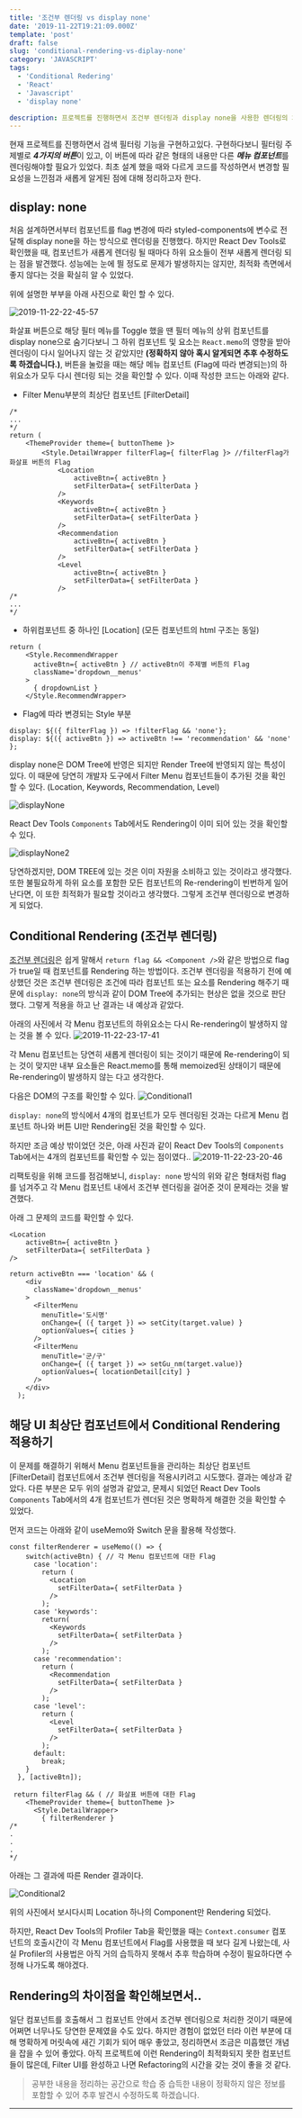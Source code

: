 ```yaml
---
title: '조건부 렌더링 vs display none'
date: '2019-11-22T19:21:09.000Z'
template: 'post'
draft: false
slug: 'conditional-rendering-vs-diplay-none'
category: 'JAVASCRIPT'
tags:
  - 'Conditional Redering'
  - 'React'
  - 'Javascript'
  - 'display none'

description: 프로젝트를 진행하면서 조건부 렌더링과 display none을 사용한 렌더링의 차이점을 정리하고자한다. 최적화를 위해 차이점을 비교하며 더 나은 렌더링 방식을 선택하려한다.
---
```


현재 프로젝트를 진행하면서 검색 필터링 기능을 구현하고있다. 구현하다보니 필터링 주제별로 ***4가지의 버튼***이 있고, 이 버튼에 따라 같은 형태의 내용만 다른 ***메뉴 컴포넌트***를 렌더링해야할 필요가 있었다. 최초 설계 했을 때와 다르게 코드를 작성하면서 변경할 필요성을 느낀점과 새롭게 알게된 점에 대해 정리하고자 한다.

## display: none

처음 설계하면서부터 컴포넌트를 flag 변경에 따라 styled-components에 변수로 전달해 display none을 하는 방식으로 렌더링을 진행했다. 하지만 React Dev Tools로 확인했을 때, 컴포넌트가 새롭게 렌더링 될 때마다 하위 요소들이 전부 새롭게 렌더링 되는 점을 발견했다. 성능에는 눈에 띌 정도로 문제가 발생하지는 않지만, 최적화 측면에서 좋지 않다는 것을 확실히 알 수 있었다.

위에 설명한 부부을 아래 사진으로 확인 할 수 있다.

![2019-11-22-22-45-57](https://user-images.githubusercontent.com/37759759/69438877-2de6c300-0d89-11ea-8ad4-c7f445ee3ba1.gif)

화살표 버튼으로 해당 필터 메뉴를 Toggle 했을 땐 필터 메뉴의 상위 컴포넌트를 display none으로 숨기다보니 그 하위 컴포넌트 및 요소는 `React.memo`의 영향을 받아 렌더링이 다시 일어나지 않는 것 같았지만 **(정확하지 않아 혹시 알게되면 추후 수정하도록 하겠습니다.)**, 버튼을 눌렀을 때는 해당 메뉴 컴포넌트 (Flag에 따라 변경되는)의 하위요소가 모두 다시 렌더링 되는 것을 확인할 수 있다. 이때 작성한 코드는 아래와 같다.

- Filter Menu부분의 최상단 컴포넌트 [FilterDetail]
```
/*
...
*/
return (
    <ThemeProvider theme={ buttonTheme }>
        <Style.DetailWrapper filterFlag={ filterFlag }> //filterFlag가 화살표 버튼의 Flag
            <Location 
                activeBtn={ activeBtn }
                setFilterData={ setFilterData }
            />
            <Keywords 
                activeBtn={ activeBtn }
                setFilterData={ setFilterData }
            />
            <Recommendation
                activeBtn={ activeBtn }
                setFilterData={ setFilterData }
            />
            <Level 
                activeBtn={ activeBtn }
                setFilterData={ setFilterData }
            />
/*
...
*/
``` 
- 하위컴포넌트 중 하나인 [Location] (모든 컴포넌트의 html 구조는 동일)
```
return (
    <Style.RecommendWrapper 
      activeBtn={ activeBtn } // activeBtn이 주제별 버튼의 Flag
      className='dropdown__menus'
    >
      { dropdownList }
    </Style.RecommendWrapper>
```
- Flag에 따라 변경되는 Style 부분
```
display: ${({ filterFlag }) => !filterFlag && 'none'};
display: ${({ activeBtn }) => activeBtn !== 'recommendation' && 'none' };
```

display none은 DOM Tree에 반영은 되지만 Render Tree에 반영되지 않는 특성이 있다. 이 때문에 당연히 개발자 도구에서 Filter Menu 컴포넌트들이 추가된 것을 확인할 수 있다. (Location, Keywords, Recommendation, Level)

![displayNone](https://user-images.githubusercontent.com/37759759/69441170-8750f100-0d8d-11ea-8319-d55d2c13c646.JPG)

React Dev Tools `Components` Tab에서도 Rendering이 이미 되어 있는 것을 확인할 수 있다.

![displayNone2](https://user-images.githubusercontent.com/37759759/69441362-edd60f00-0d8d-11ea-8da4-54874669a01f.JPG)

당연하겠지만, DOM TREE에 있는 것은 이미 자원을 소비하고 있는 것이라고 생각했다. 또한 불필요하게 하위 요소를 포함한 모든 컴포넌트의 Re-rendering이 빈번하게 일어난다면, 이 또한 최적화가 필요할 것이라고 생각했다. 그렇게 조건부 렌더링으로 변경하게 되었다.

## Conditional Rendering (조건부 렌더링)

[조건부 렌더링](https://ko.reactjs.org/docs/conditional-rendering.html)은 쉽게 말해서 `return flag && <Component />`와 같은 방법으로 flag가 true일 때 컴포넌트를 Rendering 하는 방법이다. 조건부 렌더링을 적용하기 전에 예상했던 것은 조건부 렌더링은 조건에 따라 컴포넌트 또는 요소를 Rendering 해주기 때문에 `display: none`의 방식과 같이 DOM Tree에 추가되는 현상은 없을 것으로 판단했다. 그렇게 적용을 하고 난 결과는 내 예상과 같았다.

아래의 사진에서 각 Menu 컴포넌트의 하위요소는 다시 Re-rendering이 발생하지 않는 것을 볼 수 있다.
![2019-11-22-23-17-41](https://user-images.githubusercontent.com/37759759/69442376-d861e480-0d8f-11ea-80fa-711726e1d598.gif)

각 Menu 컴포넌트는 당연히 새롭게 렌더링이 되는 것이기 때문에 Re-rendering이 되는 것이 맞지만 내부 요소들은 React.memo를 통해 memoized된 상태이기 때문에 Re-rendering이 발생하지 않는 다고 생각한다.

다음은 DOM의 구조를 확인할 수 있다.
![Conditional1](https://user-images.githubusercontent.com/37759759/69442733-6d64dd80-0d90-11ea-9d55-bd6e68939367.JPG)

`display: none`의 방식에서 4개의 컴포넌트가 모두 렌더링된 것과는 다르게 Menu 컴포넌트 하나와 버튼 UI만 Rendering된 것을 확인할 수 있다.

하지만 조금 예상 밖이었던 것은, 아래 사진과 같이 React Dev Tools의 `Components` Tab에서는 4개의 컴포넌트를 확인할 수 있는 점이였다..
![2019-11-22-23-20-46](https://user-images.githubusercontent.com/37759759/69443153-33480b80-0d91-11ea-829c-32e4c091711a.png)

리팩토링을 위해 코드를 점검해보니, `display: none` 방식의 위와 같은 형태처럼 flag를 넘겨주고 각 Menu 컴포넌트 내에서 조건부 렌더링을 걸어준 것이 문제라는 것을 발견했다.

아래 그 문제의 코드를 확인할 수 있다.

```
<Location 
    activeBtn={ activeBtn }
    setFilterData={ setFilterData }
/>
```
```
return activeBtn === 'location' && (
    <div
      className='dropdown__menus'
    >
      <FilterMenu 
        menuTitle='도시명'
        onChange={ ({ target }) => setCity(target.value) }
        optionValues={ cities }
      />
      <FilterMenu 
        menuTitle='군/구'
        onChange={ ({ target }) => setGu_nm(target.value)}
        optionValues={ locationDetail[city] }
      />
    </div>
  );
```

## 해당 UI 최상단 컴포넌트에서 Conditional Rendering 적용하기

이 문제를 해결하기 위해서 Menu 컴포넌트들을 관리하는 최상단 컴포넌트 [FilterDetail] 컴포넌트에서 조건부 렌더링을 적용시키려고 시도했다. 결과는 예상과 같았다. 다른 부분은 모두 위의 설명과 같았고, 문제시 되었던 React Dev Tools `Components` Tab에서의 4개 컴포넌트가 렌더된 것은 명확하게 해결한 것을 확인할 수 있었다.

먼저 코드는 아래와 같이 useMemo와 Switch 문을 활용해 작성했다.

```
const filterRenderer = useMemo(() => {
    switch(activeBtn) { // 각 Menu 컴포넌트에 대한 Flag
      case 'location':
        return (
          <Location 
            setFilterData={ setFilterData }
          />
        );
      case 'keywords':
        return(
          <Keywords 
            setFilterData={ setFilterData }
          />
        );
      case 'recommendation':
        return (
          <Recommendation
            setFilterData={ setFilterData }
          />
        );
      case 'level':
        return (
          <Level 
            setFilterData={ setFilterData }
          />
        );
      default:
        break;
    }
  }, [activeBtn]);
```
```
 return filterFlag && ( // 화살표 버튼에 대한 Flag
    <ThemeProvider theme={ buttonTheme }>
      <Style.DetailWrapper>
        { filterRenderer }
/*
.
.
.
*/
```

아래는 그 결과에 따른 Render 결과이다.

![Conditional2](https://user-images.githubusercontent.com/37759759/69444112-0694f380-0d93-11ea-8263-1ddb07df0b61.JPG)

위의 사진에서 보시다시피 Location 하나의 Component만 Rendering 되었다.

하지만, React Dev Tools의 Profiler Tab을 확인했을 때는 `Context.consumer` 컴포넌트의 호출시간이 각 Menu 컴포넌트에서 Flag를 사용했을 때 보다 길게 나왔는데, 사실 Profiler의 사용법은 아직 거의 습득하지 못해서 추후 학습하며 수정이 필요하다면 수정해 나가도록 해야겠다.

## Rendering의 차이점을 확인해보면서..

일단 컴포넌트를 호출해서 그 컴포넌트 안에서 조건부 렌더링으로 처리한 것이기 때문에 어쩌면 너무나도 당연한 문제였을 수도 있다. 하지만 경험이 없었던 터라 이런 부분에 대해 명확하게 머릿속에 새긴 기회가 되어 매우 좋았고, 정리하면서 조금은 미흡했던 개념을 잡을 수 있어 좋았다. 아직 프로젝트에 이런 Rendering이 최적화되지 못한 컴포넌트들이 많은데, Filter UI를 완성하고 나면 Refactoring의 시간을 갖는 것이 좋을 것 같다.

> 공부한 내용을 정리하는 공간으로 학습 중 습득한 내용이 정확하지 않은 정보를 포함할 수 있어 추후 발견시 수정하도록 하겠습니다.

---
